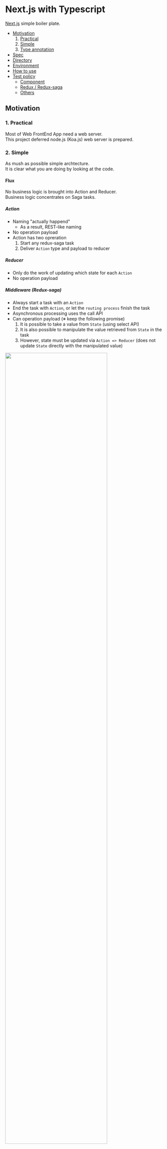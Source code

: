 # Next.js with Typescript
[Next.js](https://nextjs.org/) simple boiler plate.

- [Motivation](#motivation)
  1. [Practical](#1-practical)
  2. [Simple](#2-simple)
  3. [Type annotation](#3-type-annotation)
- [Spec](#wpec)
- [Directory](#directory)
- [Environment](#environment)
- [How to use](#how-to-use)
- [Test policy](#test-policy)
  - [Component](#component)
  - [Redux / Redux-saga](#redux--redux-saga)
  - [Others](#others)


## Motivation
### 1. Practical
Most of Web FrontEnd App need a web server.  
This project deferred node.js (Koa.js) web server is prepared.

### 2. Simple
As mush as possible simple archtecture.  
It is clear what you are doing by looking at the code.

#### Flux
No business logic is brought into Action and Reducer.  
Business logic concentrates on Saga tasks.

##### Action
- Naming "actually happend"
    - As a result, REST-like naming
- No operation payload
- Action has two opreration
    1. Start any redux-saga task
    2. Deliver `Action` type and payload to reducer

##### Reducer
- Only do the work of updating which state for each `Action`
- No operation payload

##### Middleware (Redux-saga)
- Always start a task with an `Action`
- End the task with `Action`, or let the `routing process` finish the task
- Asynchronous processing uses the call API
- Can operation payload (※ keep the following promise)
    1. It is possible to take a value from `State` (using select API)
    2. It is also possible to manipulate the value retrieved from `State` in the task
    3. However, state must be updated via `Action => Reducer` (does not update `State` directly with the manipulated value)

<img src="./docs/images/type.png" width="80%">

![flux flow](./docs/images/flux.png)

### 3. Type annotation
- Use typescript

## Spec
- Application
    - Next.js
- HttpClient
    - [Isomorphic-unfetch](https://github.com/developit/unfetch/tree/master/packages/isomorphic-unfetch)
- Flux
    - [Redux](https://github.com/reduxjs/redux)
    - Middleware
        - [Redux-saga](https://github.com/redux-saga/redux-saga)
- Web server
    - [Koa.js](https://github.com/koajs/koa)
- Linter
    - [Eslint](https://github.com/eslint/eslint)
- Code format
    - [Prettier](https://github.com/prettier/prettier)
- Pre commit
    - [Husky](https://github.com/typicode/husky)
    - [Lint-staged](https://github.com/okonet/lint-staged)
- Language
    - [Typescript](https://www.typescriptlang.org/)
- Logging
    - [Bunyan](https://github.com/trentm/node-bunyan)
        - Web server logger
- Unit test
    - [Jest](https://github.com/facebook/jest)
        - [Testing-library](https://github.com/testing-library/react-testing-library)
            - Component testing
        - [Snapshot-diff](https://github.com/jest-community/snapshot-diff)
            - Reducer testing
        - [Redux-saga-test-plan](https://github.com/jfairbank/redux-saga-test-plan)
            - Saga task testing
- Code Generator
    - [Hygen](http://www.hygen.io/)
        - Generating code of basic component

## Directory
```
    .
    ├─ docker           # 
    │   ├─ app          # FrontEnd App (multi stage build)
    │   └─ web          # nginx (proxy)
    │
    ├─ pages            # web pages
    │   └─ api          # BFF api
    │
    ├─ server           # web server
    │
    └─ src              # 
        ├─ actions      # redux: action
        ├─ components   # react: component
        ├─ hooks        # react: hooks
        ├─ pages        # only next.js pages testing
        ├─ reducers     # redux: reducer
        ├─ sagas        # redux[middleware]: redux-saga
        ├─ service      # libs | utils
        └─ store        # redux: configure store
```
The testing directory is distributed in parallel with the directory that has each function.
```
    .
    ├─ hoge
    │   ├─ __test__ # hoge testing directory
```

## Environment
```
- node.js >= 12.14.1
- next.js >= 9.3.1
- docker
  - engine >= 19.03.x
  - compose >= 3.6
```

## How to use
### Quick development start
```
1. npm i install
2. docker-compose up

> http://localhost(:80)
```

This project use nginx for reverse proxy and static resource cache control.

```
   localhost:80      localhost:3000
    -----------     ----------------
--> |  nginx  | --> |     app      |
    | [proxy] |     | [next + koa] |
    -----------     ----------------
```

## Test policy
### Component
Mainly use [testing-library/react](https://github.com/testing-library/react-testing-library), [react-hooks](https://github.com/testing-library/react-hooks-testing-library).

#### Checkpoints
1. After fire event, compare target state or props differences
2. With or without props, examine the state of the output HTMLElement contained by Component

### Redux / Redux-saga
#### Action [priority: *LOW*]
Normaly **simple unit testing**.
Because of actions is pure function and have types for I/O,
If types is safe, there is without having to do little testing.

#### Reducer [priority: *MIDDLE*]
Reducer testing have two types, **unit** and **snapshot** testing.
Unit testing is compare initial state to updated state.
Snapshot testing is check the difference visually for target state.

##### Why do snapshot testing ?
The reducer updates the state (object) on the defined reducer scope for any action.  
In other words, it is necessary to check the change of state only for the variation of action, and it is not realistic to cover by comparing the values.  
Therefore, we propose to perform a regression test for any action.
If it is a regression, you can always check the state of the state visually with a pull request.  
If the specs change, the team will be able to discuss the changes in the PR.  
No need to consider values in regression tests. Just see what the reducer changes the state with the code.

#### Redux-saga [priority: *HIGH*]
Redux-saga testing is integration test using [redux-saga-test-plan](https://github.com/jfairbank/redux-saga-test-plan).  
If there is a unit test that can be separately performed during the task, let's do that as a separate test.  
Since the I/O of the task is guaranteed by the benefits of TypeScript, it is recommended that you evaluate whether the actual processing of the task is as intended.

### Others
Basically, do a unit test.
